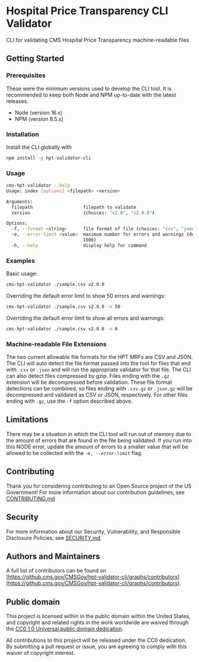 # Hospital Price Transparency CLI Validator

CLI for validating CMS Hospital Price Transparency machine-readable files

## Getting Started

### Prerequisites
These were the minimum versions used to develop the CLI tool. It is recommended to keep both Node and NPM up-to-date with the latest releases.

* Node (version 16.x)  
* NPM (version 8.5.x)

### Installation

Install the CLI globally with

```sh
npm install -g hpt-validator-cli
```

### Usage

```sh
cms-hpt-validator --help
Usage: index [options] <filepath> <version>

Arguments:
  filepath                   filepath to validate
  version                    (choices: "v2.0", "v2.0.0")

Options:
  -f, --format <string>      file format of file (choices: "csv", "json")
  -e, --error-limit <value>  maximum number for errors and warnings (default:
                             1000)
  -h, --help                 display help for command
```

### Examples

Basic usage:

```sh
cms-hpt-validator ./sample.csv v2.0.0
```

Overriding the default error limit to show 50 errors and warnings:

```sh
cms-hpt-validator ./sample.csv v2.0.0 -e 50
```

Overriding the default error limit to show all errors and warnings:

```sh
cms-hpt-validator ./sample.csv v2.0.0 -e 0
```
### Machine-readable File Extensions
The two current allowable file formats for the HPT MRFs are CSV and JSON. The CLI will auto detect the file format passed into the tool for files that end with `.csv` or `.json` and will run the appropriate validator for that file. The CLI can also detect files compressed by gzip. Files ending with the `.gz` extension will be decompressed before validation. These file format detections can be combined, so files ending with `.csv.gz` or `.json.gz` will be decompressed and validated as CSV or JSON, respectively. For other files ending with `.gz`, use the `-f` option described above.


## Limitations
There may be a situation in which the CLI tool will run out of memory due to the amount of errors that are found in the file being validated. If you run into this NODE error, update the amount of errors to a smaller value that will be allowed to be collected with the `-e, --error-limit` flag.

## Contributing

Thank you for considering contributing to an Open Source project of the US
Government! For more information about our contribution guidelines, see
[CONTRIBUTING.md](CONTRIBUTING.md)

## Security

For more information about our Security, Vulnerability, and Responsible
Disclosure Policies, see [SECURITY.md](SECURITY.md).

## Authors and Maintainers

A full list of contributors can be found on [https://github.cms.gov/CMSGov/hpt-validator-cli/graphs/contributors](https://github.cms.gov/CMSGov/hpt-validator-cli/graphs/contributors).

## Public domain

This project is licensed within in the public domain within the United States,
and copyright and related rights in the work worldwide are waived through the
[CC0 1.0 Universal public domain
dedication](https://creativecommons.org/publicdomain/zero/1.0/).

All contributions to this project will be released under the CC0 dedication. By
submitting a pull request or issue, you are agreeing to comply with this waiver
of copyright interest.
